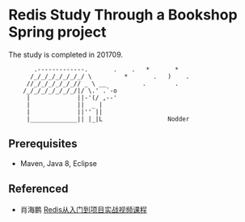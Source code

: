 # Redis Study Through a Bookshop Spring project


The study is completed in 201709.


```
       .-------------.       .    .   *       *   
      /_/_/_/_/_/_/_/ \         *       .   )    .
     //_/_/_/_/_/_// _ \ __          .        .   
    /_/_/_/_/_/_/_/|/ \.' .`-o                    
     |             ||-'(/ ,--'                    
     |             ||  _ |                        
     |             ||'' ||                        
     |_____________|| |_|L                  Nodder
```

## Prerequisites
- Maven, Java 8, Eclipse

## Referenced
- 肖海鹏 [Redis从入门到项目实战视频课程](http://edu.51cto.com/course/9367.html)
